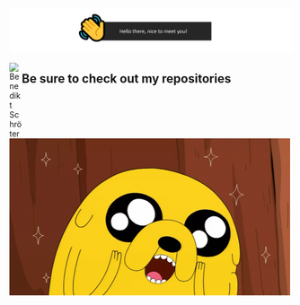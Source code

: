![](https://github.com/BenSchr/BenSchr/blob/master/img/header_thumb.PNG)

<a href="https://www.linkedin.com/in/benedikt-schr%C3%B6ter-1692a3183/">
  <img align="left" alt="Benedikt Schröter" width="22px" src="https://image.flaticon.com/icons/svg/174/174857.svg" />
</a>

## Be sure to check out my repositories 

![](https://github.com/BenSchr/BenSchr/blob/master/img/jake.gif)

<!--
**BenSchr/BenSchr** is a ✨ _special_ ✨ repository because its `README.md` (this file) appears on your GitHub profile.

Here are some ideas to get you started:

- 🔭 I’m currently working on ...
- 🌱 I’m currently learning ...
- 👯 I’m looking to collaborate on ...
- 🤔 I’m looking for help with ...
- 💬 Ask me about ...
- 📫 How to reach me: ...
- 😄 Pronouns: ...
- ⚡ Fun fact: ...
-->
